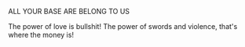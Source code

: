 ALL YOUR BASE ARE BELONG TO US

The power of love is bullshit! The power of swords and violence, that's where the money is!